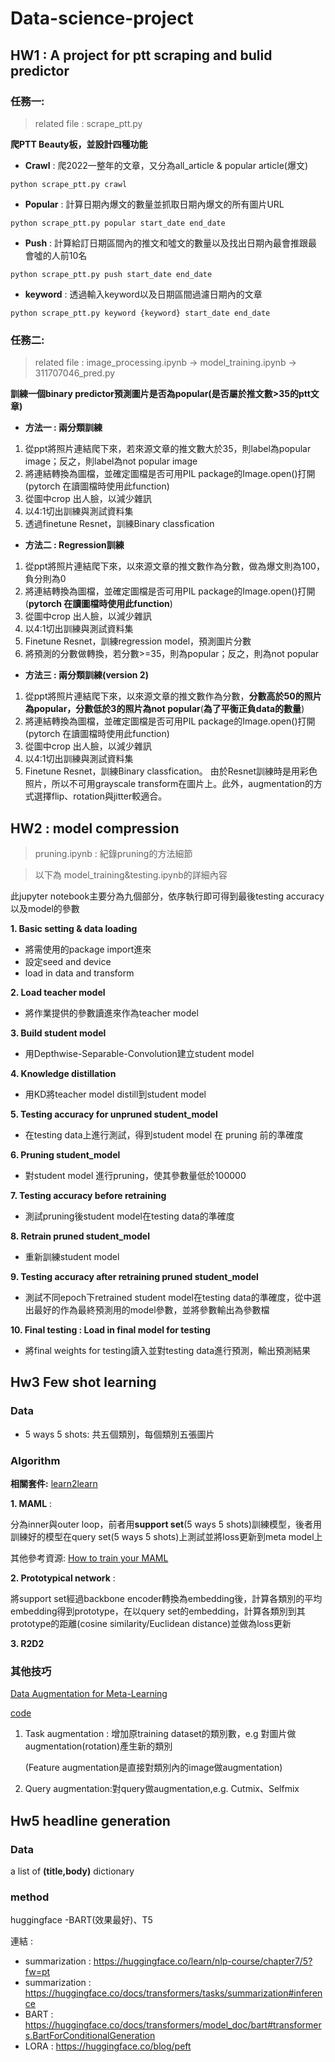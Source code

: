 # Data-science-project
## HW1 : A project for ptt scraping and bulid predictor
### 任務一:
> related file : scrape_ptt.py

**爬PTT Beauty板，並設計四種功能**
* **Crawl** : 爬2022一整年的文章，又分為all_article & popular article(爆文)
```python==
python scrape_ptt.py crawl
```
* **Popular** : 計算日期內爆文的數量並抓取日期內爆文的所有圖片URL
```python==
python scrape_ptt.py popular start_date end_date
```
* **Push** : 計算給訂日期區間內的推文和噓文的數量以及找出日期內最會推跟最會噓的人前10名
```python==
python scrape_ptt.py push start_date end_date
```
* **keyword** : 透過輸入keyword以及日期區間過濾日期內的文章
```python==
python scrape_ptt.py keyword {keyword} start_date end_date
```
### 任務二:
> related file : image_processing.ipynb -> model_training.ipynb -> 311707046_pred.py

**訓練一個binary predictor預測圖片是否為popular(是否屬於推文數>35的ptt文章)**
* **方法一 : 兩分類訓練**
1. 從ppt將照片連結爬下來，若來源文章的推文數大於35，則label為popular image；反之，則label為not popular image
2. 將連結轉換為圖檔，並確定圖檔是否可用PIL package的Image.open()打開 (pytorch 在讀圖檔時使用此function)
3. 從圖中crop 出人臉，以減少雜訊
4. 以4:1切出訓練與測試資料集
5. 透過finetune Resnet，訓練Binary classfication

* **方法二 : Regression訓練** 
1. 從ppt將照片連結爬下來，以來源文章的推文數作為分數，做為爆文則為100，負分則為0
2. 將連結轉換為圖檔，並確定圖檔是否可用PIL package的Image.open()打開 (**pytorch 在讀圖檔時使用此function**)
3. 從圖中crop 出人臉，以減少雜訊
4. 以4:1切出訓練與測試資料集
5. Finetune Resnet，訓練regression model，預測圖片分數
6. 將預測的分數做轉換，若分數>=35，則為popular；反之，則為not popular

* **方法三 : 兩分類訓練(version 2)** 
1. 從ppt將照片連結爬下來，以來源文章的推文數作為分數，**分數高於50的照片為popular，分數低於3的照片為not popular**(**為了平衡正負data的數量**)
2. 將連結轉換為圖檔，並確定圖檔是否可用PIL package的Image.open()打開 (pytorch 在讀圖檔時使用此function)
3. 從圖中crop 出人臉，以減少雜訊
4. 以4:1切出訓練與測試資料集
5. Finetune Resnet，訓練Binary classfication。
由於Resnet訓練時是用彩色照片，所以不可用grayscale transform在圖片上。此外，augmentation的方式選擇flip、rotation與jitter較適合。

## HW2 : model compression
> pruning.ipynb : 紀錄pruning的方法細節

> 以下為 model_training&testing.ipynb的詳細內容

此jupyter notebook主要分為九個部分，依序執行即可得到最後testing accuracy以及model的參數

**1. Basic setting & data loading**
* 將需使用的package import進來
* 設定seed and device
* load in data and transform

**2. Load teacher model**
* 將作業提供的參數讀進來作為teacher model

**3. Build student model**
* 用Depthwise-Separable-Convolution建立student model

**4. Knowledge distillation**
* 用KD將teacher model distill到student model

**5. Testing accuracy for unpruned student_model**
* 在testing data上進行測試，得到student model 在 pruning 前的準確度

**6. Pruning student_model**
* 對student model 進行pruning，使其參數量低於100000

**7. Testing accuracy before retraining**
* 測試pruning後student model在testing data的準確度

**8. Retrain pruned student_model**
* 重新訓練student model

**9. Testing accuracy after retraining pruned student_model**
* 測試不同epoch下retrained student model在testing data的準確度，從中選出最好的作為最終預測用的model參數，並將參數輸出為參數檔

**10. Final testing : Load in final model for testing**
* 將final weights for testing讀入並對testing data進行預測，輸出預測結果

## Hw3 Few shot learning
### Data
* 5 ways 5 shots: 共五個類別，每個類別五張圖片
### Algorithm

**相關套件:**
[learn2learn](https://github.com/learnables/learn2learn/tree/0b9d3a3d540646307ca5debf8ad9c79ffe975e1c)

**1. MAML** : 

分為inner與outer loop，前者用**support set**(5 ways 5 shots)訓練模型，後者用訓練好的模型在query set(5 ways 5 shots)上測試並將loss更新到meta model上

其他參考資源: [How to train your MAML](https://arxiv.org/abs/1810.09502)

**2. Prototypical network** :

將support set經過backbone encoder轉換為embedding後，計算各類別的平均embedding得到prototype，在以query set的embedding，計算各類別到其prototype的距離(cosine similarity/Euclidean distance)並做為loss更新

**3. R2D2**

### 其他技巧
[Data Augmentation for Meta-Learning](https://arxiv.org/abs/2010.07092)

[code](https://github.com/RenkunNi/MetaAug/blob/79d1a6a457be37258df50a9194946caeb86845a2/metadatas/taskaug.py)

1. Task augmentation : 增加原training dataset的類別數，e.g 對圖片做augmentation(rotation)產生新的類別

   (Feature augmentation是直接對類別內的image做augmentation)

3. Query augmentation:對query做augmentation,e.g. Cutmix、Selfmix

## Hw5 headline generation
### Data
a list of **(title,body)** dictionary
### method
huggingface -BART(效果最好)、T5

連結 : 
* summarization : https://huggingface.co/learn/nlp-course/chapter7/5?fw=pt
* summarization : https://huggingface.co/docs/transformers/tasks/summarization#inference
* BART : https://huggingface.co/docs/transformers/model_doc/bart#transformers.BartForConditionalGeneration
* LORA : https://huggingface.co/blog/peft
